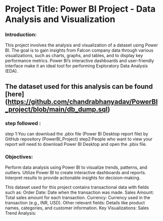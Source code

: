 # Project Title: Power BI Project - Data Analysis and Visualization
### Introduction:
This project involves the analysis and visualization of a dataset using Power BI.
The goal is to gain insights from Falcon company  data through various visualizations, such as charts, graphs,
and tables, and to display key performance metrics. 
Power BI’s interactive dashboards and user-friendly interface make it an ideal tool for performing Exploratory Data Analysis (EDA).


## The dataset used for this analysis can be found [here] (https://github.com/chandrabhanyadav/PowerBI_project/blob/main/db_dump.sql)
### step followed :
  step 1:You can download the  .pbix file (Power BI Desktop report file) by GitHub repository (PowerBI_Project)
  step2:People who want to view your report will need to download Power BI Desktop and open the .pbix file.

### Objectives:
Perform data analysis using Power BI to visualize trends, patterns, and outliers.
Utilize Power BI to create interactive dashboards and reports.
Interpret results to provide actionable insights for decision-making.

This dataset used for this project contains transactional data with fields such as:
Order Date: Date when the transaction was made.
Sales Amount: Total sales amount for each transaction.
Currency: Currency used in the transaction (e.g., INR, USD).
Other relevant fields: Details like product names, categories, and customer information.
Key Visualizations:
Sales Trend Analysis:
